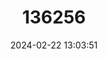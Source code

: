 ---
title: "136256"
category: "Trichosurus cunninghami"
draft: false
date: 2024-02-22 13:03:51
languages:
  English: ["Mountain Brushtail Possum"]
---